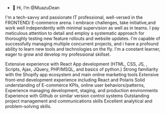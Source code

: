 - 👋 Hi, I’m @MuazuDean

I'm  a tech-savvy and passionate IT professional, well-versed in the FRONTEND/ E-commerce arena. I embrace challenges, take initiative,and  work well independently with minimal supervision as well as in teams. I  pay meticulous attention to detail and employ a systematic approach for thoroughly testing new feature rollouts and website updates. I'm  capable of successfully managing multiple concurrent projects, and i have a profound ability to learn new tools and technologies on the fly. I'm a constant learner, eager to grow and develop  my professional skillset.

Extensive experience with React App development (HTML, CSS, JS, , Scripts, Ajax, JQuery, PHP/MSQL, and basics of python.)
Strong familiarity with the Shopify app ecosystem and main online marketing tools
Extensive front-end development experience including React and Polaris
Solid understanding of E-commerce KPIs, online user behaviors/patterns,
Experience managing development, staging, and production environments
Experience with Github or similar version control systems
Outstanding project management and communications skills
Excellent analytical and problem-solving skills.

<!---
MuazuDean/MuazuDean is a ✨ special ✨ repository because its `README.md` (this file) appears on your GitHub profile.
You can click the Preview link to take a look at your changes.
---> 
